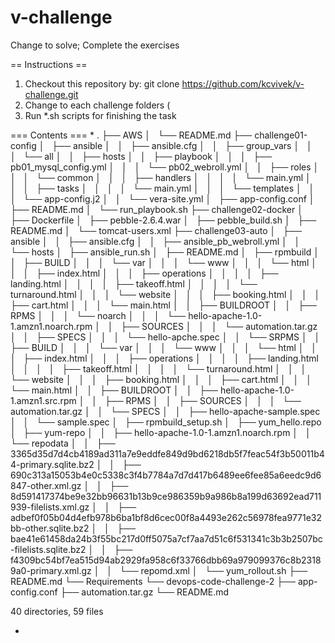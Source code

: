 # v-challenge
Change to solve; Complete the exercises

== Instructions ==
1. Checkout this repository by: git clone https://github.com/kcvivek/v-challenge.git
2. Change to each challenge folders (
3. Run \*.sh scripts for finishing the task


=== Contents ===
*
.
├── AWS
│   └── README.md
├── challenge01-config
│   ├── ansible
│   │   ├── ansible.cfg
│   │   ├── group_vars
│   │   │   └── all
│   │   ├── hosts
│   │   ├── playbook
│   │   │   ├── pb01_mysql_config.yml
│   │   │   └── pb02_webroll.yml
│   │   ├── roles
│   │   │   └── common
│   │   │       ├── handlers
│   │   │       │   └── main.yml
│   │   │       ├── tasks
│   │   │       │   └── main.yml
│   │   │       └── templates
│   │   │           └── app-config.j2
│   │   └── vera-site.yml
│   ├── app-config.conf
│   ├── README.md
│   └── run_playbook.sh
├── challenge02-docker
│   ├── Dockerfile
│   ├── pebble-2.6.4.war
│   ├── pebble_build.sh
│   ├── README.md
│   └── tomcat-users.xml
├── challenge03-auto
│   ├── ansible
│   │   ├── ansible.cfg
│   │   ├── ansible_pb_webroll.yml
│   │   └── hosts
│   ├── ansible_run.sh
│   ├── README.md
│   ├── rpmbuild
│   │   ├── BUILD
│   │   │   └── var
│   │   │       └── www
│   │   │           └── html
│   │   │               ├── index.html
│   │   │               ├── operations
│   │   │               │   ├── landing.html
│   │   │               │   ├── takeoff.html
│   │   │               │   └── turnaround.html
│   │   │               └── website
│   │   │                   ├── booking.html
│   │   │                   ├── cart.html
│   │   │                   └── main.html
│   │   ├── BUILDROOT
│   │   ├── RPMS
│   │   │   └── noarch
│   │   │       └── hello-apache-1.0-1.amzn1.noarch.rpm
│   │   ├── SOURCES
│   │   │   └── automation.tar.gz
│   │   ├── SPECS
│   │   │   └── hello-apche.spec
│   │   └── SRPMS
│   │       ├── BUILD
│   │       │   └── var
│   │       │       └── www
│   │       │           └── html
│   │       │               ├── index.html
│   │       │               ├── operations
│   │       │               │   ├── landing.html
│   │       │               │   ├── takeoff.html
│   │       │               │   └── turnaround.html
│   │       │               └── website
│   │       │                   ├── booking.html
│   │       │                   ├── cart.html
│   │       │                   └── main.html
│   │       ├── BUILDROOT
│   │       ├── hello-apache-1.0-1.amzn1.src.rpm
│   │       ├── RPMS
│   │       ├── SOURCES
│   │       │   └── automation.tar.gz
│   │       └── SPECS
│   │           ├── hello-apache-sample.spec
│   │           └── sample.spec
│   ├── rpmbuild_setup.sh
│   ├── yum_hello.repo
│   ├── yum-repo
│   │   ├── hello-apache-1.0-1.amzn1.noarch.rpm
│   │   └── repodata
│   │       ├── 3365d35d7d4cb4189ad311a7e9eddfe849d9bd6218db5f7feac54f3b50011b44-primary.sqlite.bz2
│   │       ├── 690c313a15053b4e0c5338c3f4b7784a7d7d417b6489ee6fee85a6eedc9d6847-other.xml.gz
│   │       ├── 8d591417374be9e32bb96631b13b9ce986359b9a986b8a199d63692ead711939-filelists.xml.gz
│   │       ├── adbef0f05b04d4efb978b6ba1bf8d6cec00f8a4493e262c56978fea9771e32bb-other.sqlite.bz2
│   │       ├── bae41e61458da24b3f55bc217d0ff5075a7cf7aa7d51c6f531341c3b3b2507bc-filelists.sqlite.bz2
│   │       ├── f4309bc54bf7ea515d94ab2929fa958c6f33766dbb69a979099376c8b23189a0-primary.xml.gz
│   │       └── repomd.xml
│   └── yum_rollout.sh
├── README.md
└── Requirements
    └── devops-code-challenge-2
        ├── app-config.conf
        ├── automation.tar.gz
        └── README.md

40 directories, 59 files

*
